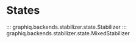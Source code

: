 

# States
::: graphiq.backends.stabilizer.state.Stabilizer
::: graphiq.backends.stabilizer.state.MixedStabilizer
